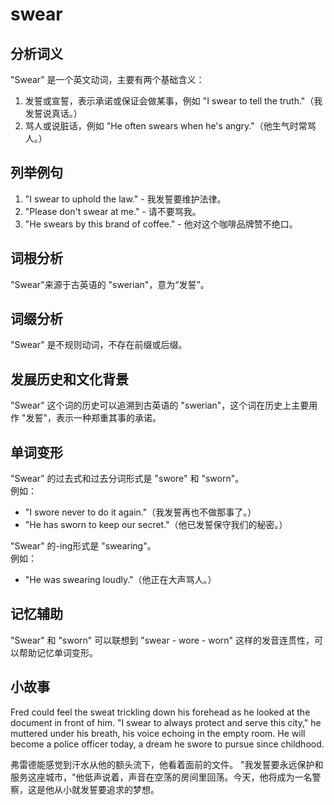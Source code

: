 # swear

## 分析词义

  

"Swear" 是一个英文动词，主要有两个基础含义：

  

1.  发誓或宣誓，表示承诺或保证会做某事，例如 "I swear to tell the truth."（我发誓说真话。）
2.  骂人或说脏话，例如 "He often swears when he's angry."（他生气时常骂人。）

  

## 列举例句

  

1.  "I swear to uphold the law." - 我发誓要维护法律。
2.  "Please don't swear at me." - 请不要骂我。
3.  "He swears by this brand of coffee." - 他对这个咖啡品牌赞不绝口。

  

## 词根分析

  

"Swear"来源于古英语的 "swerian"，意为“发誓”。

  

## 词缀分析

  

"Swear" 是不规则动词，不存在前缀或后缀。

  

## 发展历史和文化背景

  

"Swear" 这个词的历史可以追溯到古英语的 "swerian"，这个词在历史上主要用作 "发誓"，表示一种郑重其事的承诺。

  

## 单词变形

  

"Swear" 的过去式和过去分词形式是 "swore" 和 "sworn"。  
例如：

  

*   "I swore never to do it again."（我发誓再也不做那事了。）
*   "He has sworn to keep our secret."（他已发誓保守我们的秘密。）

  

"Swear" 的-ing形式是 "swearing"。  
例如：

  

*   "He was swearing loudly."（他正在大声骂人。）

  

## 记忆辅助

  

"Swear" 和 "sworn" 可以联想到 "swear - wore - worn" 这样的发音连贯性，可以帮助记忆单词变形。

  

## 小故事

  

Fred could feel the sweat trickling down his forehead as he looked at the document in front of him. "I swear to always protect and serve this city," he muttered under his breath, his voice echoing in the empty room. He will become a police officer today, a dream he swore to pursue since childhood.

  

弗雷德能感觉到汗水从他的额头流下，他看着面前的文件。 "我发誓要永远保护和服务这座城市，"他低声说着，声音在空荡的房间里回荡。今天，他将成为一名警察，这是他从小就发誓要追求的梦想。
